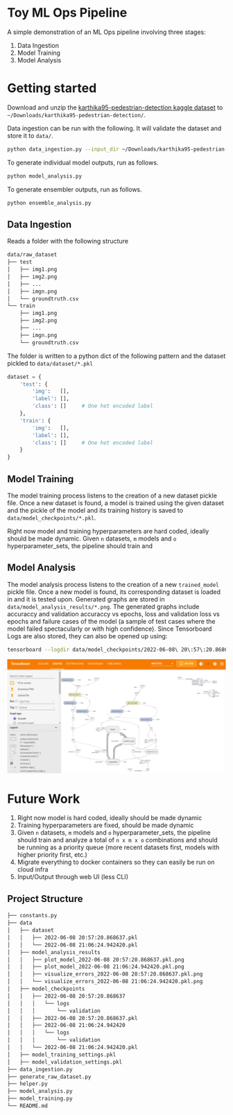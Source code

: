 # Toy ML Ops Pipeline

A simple demonstration of an ML Ops pipeline involving three stages:
1. Data Ingestion
2. Model Training
3. Model Analysis

# Getting started

Download and unzip the <a href="https://www.kaggle.com/datasets/karthika95/pedestrian-detection">karthika95-pedestrian-detection kaggle dataset</a> to `~/Downloads/karthika95-pedestrian-detection/`.

Data ingestion can be run with the following. It will validate the dataset and store it to `data/`.
```bash
python data_ingestion.py --input_dir ~/Downloads/karthika95-pedestrian-detection/ --pipeline_name obj_det --interpreter_name karthika95-pedestrian-detection
```

To generate individual model outputs, run as follows.
```bash
python model_analysis.py
```

To generate ensembler outputs, run as follows.
```bash
python ensemble_analysis.py
```

## Data Ingestion

Reads a folder with the following structure
```bash
data/raw_dataset
├── test
│   ├── img1.png
│   ├── img2.png
│   ├── ...
│   ├── imgn.png
│   └── groundtruth.csv
└── train
    ├── img1.png
    ├── img2.png
    ├── ...
    ├── imgn.png
    └── groundtruth.csv
```

The folder is written to a python dict of the following pattern and the dataset pickled to `data/dataset/*.pkl`
```python
dataset = {
    'test': {
        'img':   [],
        'label': [],
        'class': []     # One hot encoded label
    },
    'train': {
        'img':   [],
        'label': [],
        'class': []     # One hot encoded label
    }
}
```

## Model Training

The model training process listens to the creation of a new dataset pickle file. Once a new dataset is found, a model is trained using the given dataset and the pickle of the model and its training history is saved to `data/model_checkpoints/*.pkl`.

Right now model and training hyperparameters are hard coded, ideally should be made dynamic. Given `n` datasets, `m` models and `o` hyperparameter_sets, the pipeline should train and 

## Model Analysis

The model analysis process listens to the creation of a new `trained_model` pickle file. Once a new model is found, its corresponding dataset is loaded in and it is tested upon. Generated graphs are stored in `data/model_analysis_results/*.png`. The generated graphs include accuraccy and validation accuraccy vs epochs, loss and validation loss vs epochs and failure cases of the model (a sample of test cases where the model failed spectacularly or with high confidence). Since Tensorboard Logs are also stored, they can also be opened up using:
```bash
tensorboard --logdir data/model_checkpoints/2022-06-08\ 20\:57\:20.868637/
```

<img src="imgs/tensorboard.png">

# Future Work

1. Right now model is hard coded, ideally should be made dynamic
2. Training hyperparameters are fixed, should be made dynamic
3. Given `n` datasets, `m` models and `o` hyperparameter_sets, the pipeline should train and analyze a total of `n x m x o` combinations and should be running as a priority queue (more recent datasets first, models with higher priority first, etc.)
4. Migrate everything to docker containers so they can easily be run on cloud infra
5. Input/Output through web UI (less CLI)



## Project Structure

```bash
├── constants.py
├── data
│   ├── dataset
│   │   ├── 2022-06-08 20:57:20.868637.pkl
│   │   └── 2022-06-08 21:06:24.942420.pkl
│   ├── model_analysis_results
│   │   ├── plot_model_2022-06-08 20:57:20.868637.pkl.png
│   │   ├── plot_model_2022-06-08 21:06:24.942420.pkl.png
│   │   ├── visualize_errors_2022-06-08 20:57:20.868637.pkl.png
│   │   └── visualize_errors_2022-06-08 21:06:24.942420.pkl.png
│   ├── model_checkpoints
│   │   ├── 2022-06-08 20:57:20.868637
│   │   │   └── logs
│   │   │       └── validation
│   │   ├── 2022-06-08 20:57:20.868637.pkl
│   │   ├── 2022-06-08 21:06:24.942420
│   │   │   └── logs
│   │   │       └── validation
│   │   └── 2022-06-08 21:06:24.942420.pkl
│   ├── model_training_settings.pkl
│   ├── model_validation_settings.pkl
├── data_ingestion.py
├── generate_raw_dataset.py
├── helper.py
├── model_analysis.py
├── model_training.py
└── README.md
```